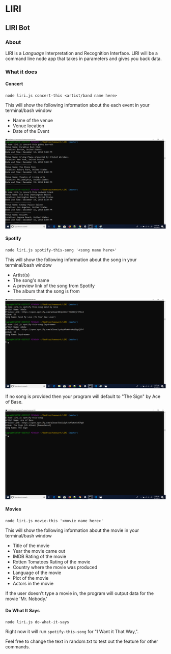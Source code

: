 # LIRI
## LIRI Bot

### About
LIRI is a *Language* Interpretation and Recognition Interface. LIRI will be a command line node app that takes in parameters and gives you back data.

### What it does

#### Concert

`node liri.js concert-this <artist/band name here>`

This will show the following information about the each event in your terminal/bash window
* Name of the venue
* Venue location
* Date of the Event

![Image of concert](./images/concert.png)

#### Spotify

`node liri.js spotify-this-song '<song name here>'`

This will show the following information about the song in your terminal/bash window
* Artist(s)
* The song's name
* A preview link of the song from Spotify
* The album that the song is from

![Image of spotify-this-song](./images/spotify-this-song.png)

If no song is provided then your program will default to "The Sign" by Ace of Base.

![Image of spotify-this-song](./images/spotify-this-song1.png)

#### Movies

`node liri.js movie-this '<movie name here>'`

This will show the following information about the movie in your terminal/bash window
* Title of the movie
* Year the movie came out
* IMDB Rating of the movie
* Rotten Tomatoes Rating of the movie
* Country where the movie was produced
* Language of the movie
* Plot of the movie
* Actors in the movie

If the user doesn't type a movie in, the program will output data for the movie 'Mr. Nobody.'

#### Do What It Says

`node liri.js do-what-it-says`

Right now it will run `spotify-this-song` for "I Want it That Way,".

Feel free to change the text in random.txt to test out the feature for other commands.